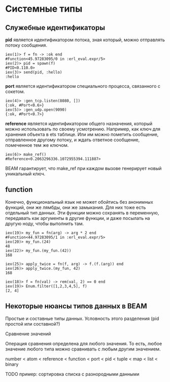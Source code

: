# Системные типы

## Служебные идентификаторы

**pid** является идентификатором потока, зная который, можно отправлять потоку сообщения.

```
iex(1)> f = fn -> :ok end
#Function<45.97283095/0 in :erl_eval.expr/5>
iex(2)> pid = spawn(f)
#PID<0.110.0>
iex(3)> send(pid, :hello)
:hello
```

**port** является идентификатором специального процесса, связанного с сокетом.

```
iex(4)> :gen_tcp.listen(8080, [])
{:ok, #Port<0.6>}
iex(5)> :gen_udp.open(9090)
{:ok, #Port<0.7>}
```

**reference** является идентификатором общего назначения, который можно использовать по своему усмотрению. Например, как ключ для хранения объекта в ets таблице. Или им можно пометить сообщение, отправленное другому потоку, и ждать ответное сообщение, помеченное тем же ключом.

```
iex(6)> make_ref()
#Reference<0.2063296336.1072955394.111887>
```

BEAM гарантирует, что make_ref при каждом вызове генерирует новый уникальный ключ.


## function

Конечно, функциональный язык не может обойтись без анонимных функций, они же лямбды, они же замыкания. Для них тоже есть отдельный тип данных. Эти функции можно сохранять в переменную, передавать как аргументы в другие функции, и даже посылать на другую ноду, чтобы выполнить там.

```
iex(19)> my_fun = fn(arg) -> arg * 2 end
#Function<44.97283095/1 in :erl_eval.expr/5>
iex(20)> my_fun.(24)
48
iex(22)> my_fun.(my_fun.(42))
168

iex(25)> apply_twice = fn(f, arg) -> f.(f.(arg)) end
iex(26)> apply_twice.(my_fun, 42)
168

iex(18)> f = fn(val) -> rem(val, 2) == 0 end
iex(19)> Enum.filter([1,2,3,4,5], f)
[2, 4]
```


## Некоторые нюансы типов данных в BEAM

Простые и составные типы данных.
Условность этого разделения (pid простой или составной?)

Сравнение значений

Операция сравнения определена для любого значения. То есть, любое значение любого типа можно сравнивать с любым другим значением.

number < atom < reference < function < port < pid < tuple < map < list < binary

TODO пример: сортировка списка с разнородными данными
